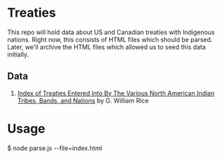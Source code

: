 # Treaties

This repo will hold data about US and Canadian treaties with Indigenous nations. Right now, this consists of HTML files which should be parsed. Later, we'll archive the HTML files which allowed us to seed this data initially.

## Data
1. [Index of Treaties Entered Into By The Various North American Indian Tribes, Bands, and Nations](http://resources.utulsa.edu/law/classes/rice/Treaties/001_Treaty_Index.htm) by G. William Rice

# Usage
   $ node parse.js --file=index.html
